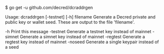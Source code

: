 $ go get -u github.com/decred/dcraddrgen

Usage: dcraddrgen [-testnet] [-h] filename
Generate a Decred private and public key or wallet seed.  These are output to the file 'filename'.

  -h        Print this message
  -testnet  Generate a testnet key instead of mainnet
  -simnet       Generate a simnet key instead of mainnet
  -regtest      Generate a regtest key instead of mainnet
  -noseed       Generate a single keypair instead of a seed
